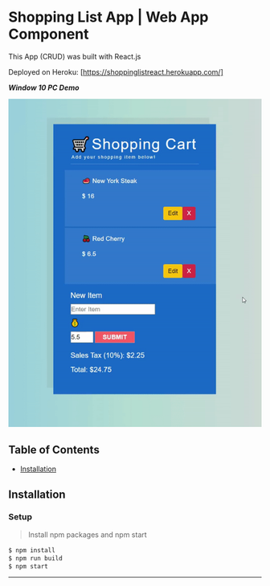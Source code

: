 # Shopping List App | Web App Component

This App (CRUD) was built with React.js


Deployed on Heroku: [https://shoppinglistreact.herokuapp.com/]



***Window 10 PC Demo***

<img src="https://github.com/jeffylau50/ShoppingListApp/blob/master/Demo/shoplistDemo.gif"/>


## Table of Contents

- [Installation](#installation)

## Installation  
  
### Setup

> Install npm packages and npm start

```shell
$ npm install
$ npm run build
$ npm start

```

---




